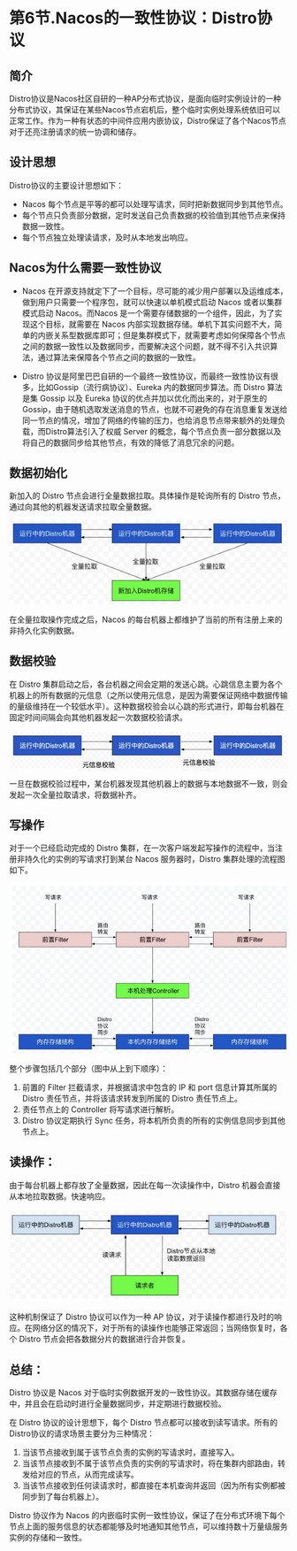 # 第6节.Nacos的一致性协议：Distro协议

## 简介

Distro协议是Nacos社区自研的一种AP分布式协议，是面向临时实例设计的一种分布式协议，其保证在某些Nacos节点宕机后，整个临时实例处理系统依旧可以正常工作。作为一种有状态的中间件应用内嵌协议，Distro保证了各个Nacos节点对于还亮注册请求的统一协调和储存。

## 设计思想

Distro协议的主要设计思想如下：

- Nacos 每个节点是平等的都可以处理写请求，同时把新数据同步到其他节点。
- 每个节点只负责部分数据，定时发送自己负责数据的校验值到其他节点来保持数据一致性。
- 每个节点独立处理读请求，及时从本地发出响应。

## Nacos为什么需要一致性协议

- Nacos 在开源支持就定下了⼀个目标，尽可能的减少用户部署以及运维成本，做到用户只需要⼀个程序包，就可以快速以单机模式启动 Nacos 或者以集群模式启动 Nacos。而Nacos 是⼀个需要存储数据的⼀个组件，因此，为了实现这个目标，就需要在 Nacos 内部实现数据存储。单机下其实问题不大，简单的内嵌关系型数据库即可；但是集群模式下，就需要考虑如何保障各个节点之间的数据⼀致性以及数据同步，而要解决这个问题，就不得不引入共识算法，通过算法来保障各个节点之间的数据的⼀致性。

- Distro 协议是阿里巴巴自研的⼀个最终⼀致性协议，而最终⼀致性协议有很多，比如Gossip（流行病协议）、Eureka 内的数据同步算法。而 Distro 算法是集 Gossip 以及 Eureka 协议的优点并加以优化而出来的，对于原生的 Gossip，由于随机选取发送消息的节点，也就不可避免的存在消息重复发送给同⼀节点的情况，增加了网络的传输的压力，也给消息节点带来额外的处理负载，而Distro算法引入了权威 Server 的概念，每个节点负责⼀部分数据以及将自己的数据同步给其他节点，有效的降低了消息冗余的问题。

## 数据初始化

新加入的 Distro 节点会进行全量数据拉取。具体操作是轮询所有的 Distro 节点，通过向其他的机器发送请求拉取全量数据。

![image-20220525173309895](./image-20220525173309895.png)

在全量拉取操作完成之后，Nacos 的每台机器上都维护了当前的所有注册上来的非持久化实例数据。

## 数据校验

在 Distro 集群启动之后，各台机器之间会定期的发送心跳。心跳信息主要为各个机器上的所有数据的元信息（之所以使用元信息，是因为需要保证网络中数据传输的量级维持在⼀个较低水平）。这种数据校验会以心跳的形式进行，即每台机器在固定时间间隔会向其他机器发起⼀次数据校验请求。

![image-20220525184507960](./image-20220525184507960.png)

⼀旦在数据校验过程中，某台机器发现其他机器上的数据与本地数据不⼀致，则会发起⼀次全量拉取请求，将数据补齐。

## 写操作

对于⼀个已经启动完成的 Distro 集群，在⼀次客户端发起写操作的流程中，当注册非持久化的实例的写请求打到某台 Nacos 服务器时，Distro 集群处理的流程图如下。

![image-20220525192513504](./image-20220525192513504.png)

整个步骤包括几个部分（图中从上到下顺序）：

1. 前置的 Filter 拦截请求，并根据请求中包含的 IP 和 port 信息计算其所属的Distro 责任节点，并将该请求转发到所属的 Distro 责任节点上。
2. 责任节点上的 Controller 将写请求进行解析。
3. Distro 协议定期执行 Sync 任务，将本机所负责的所有的实例信息同步到其他节点上。



## 读操作：

由于每台机器上都存放了全量数据，因此在每⼀次读操作中，Distro 机器会直接从本地拉取数据。快速响应。

![image-20220525192730255](./image-20220525192730255.png)

这种机制保证了 Distro 协议可以作为⼀种 AP 协议，对于读操作都进行及时的响应。在网络分区的情况下，对于所有的读操作也能够正常返回；当网络恢复时，各个 Distro 节点会把各数据分片的数据进行合并恢复。



## 总结：

Distro 协议是 Nacos 对于临时实例数据开发的⼀致性协议。其数据存储在缓存中，并且会在启动时进行全量数据同步，并定期进行数据校验。

在 Distro 协议的设计思想下，每个 Distro 节点都可以接收到读写请求。所有的Distro协议的请求场景主要分为三种情况：

1. 当该节点接收到属于该节点负责的实例的写请求时，直接写入。
2. 当该节点接收到不属于该节点负责的实例的写请求时，将在集群内部路由，转发给对应的节点，从而完成读写。
3. 当该节点接收到任何读请求时，都直接在本机查询并返回（因为所有实例都被同步到了每台机器上）。

Distro 协议作为 Nacos 的内嵌临时实例⼀致性协议，保证了在分布式环境下每个节点上面的服务信息的状态都能够及时地通知其他节点，可以维持数十万量级服务实例的存储和⼀致性。
